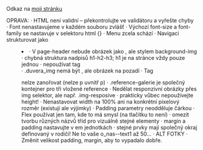 Odkaz na [moji stránku](https://pslib-cz.github.io/2022-p2b-web-hm-building-heckopatrik05)

OPRAVA:
· HTML není validní – překontrolujte ve validátoru a vyřešte chyby   
· Font nenastavujeme v každém souboru zvlášť
· Výchozí font-size a font-family se nastavuje v selektoru html {}
· Menu zcela schází
· Navigaci strukturovat jako <nav><menu><li><a>
· V page-header nebude obrázek jako <img>, ale stylem background-img
· chybná struktura nadpisů h1-h2-h3; h1 je na stránce vždy pouze jednou
· nepoužívat tag <br>
· .duvera_img nemá být <img>, ale obrázek na pozadí
· Tag <p> nelze zanořovat (nelze p uvnitř p)
· .reference-galerie je společný kontejner pro tři vložené reference
· Nedělat responzivní obrázky přes img selektor, ale např. .img-resposive
· prakticky vůbec nepoužívejte height!
· Nenastavovat width na 100% ani na konkrétní pixelový rozměr (existují ale výjimky)
· Padding parametry neodděluje čárkou
· Flex používat jen tam, kde to má smysl (na tlačítku to není)
· omezit tvorbu různých názvů tříd pro vizuálně stejné elementy
· margin a padding nastavujte v em jednotkách
· stejné prvky mají společný okraj definovaný v rodiči! Ne to vaše o_nas--text1 až 50…
· ALT FOTKY
· Změnit velikost padding, margin, aby to vypadalo dobře.
